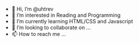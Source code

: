 - 👋 Hi, I’m @uhtrev
- 👀 I’m interested in Reading and Programming
- 🌱 I’m currently learning HTML/CSS and Javascript
- 💞️ I’m looking to collaborate on ...
- 📫 How to reach me ... 

<!---
uhtrev/uhtrev is a ✨ special ✨ repository because its `README.md` (this file) appears on your GitHub profile.
You can click the Preview link to take a look at your changes.
--->
